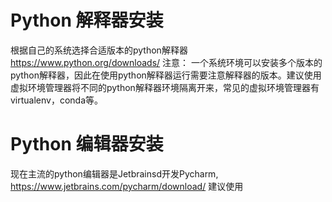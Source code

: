 # Python 解释器安装
根据自己的系统选择合适版本的python解释器 https://www.python.org/downloads/
注意： 一个系统环境可以安装多个版本的python解释器，因此在使用python解释器运行需要注意解释器的版本。建议使用虚拟环境管理器将不同的python解释器环境隔离开来，常见的虚拟环境管理器有virtualenv，conda等。

# Python 编辑器安装
现在主流的python编辑器是Jetbrainsd开发Pycharm, https://www.jetbrains.com/pycharm/download/  建议使用

<!--stackedit_data:
eyJoaXN0b3J5IjpbMjEzOTY5MTE3NiwzNjU0MDIwMTAsLTM4OD
U4MzU2MiwxMjM3OTQyNzU5LDEyNDM2NjE2MzhdfQ==
-->